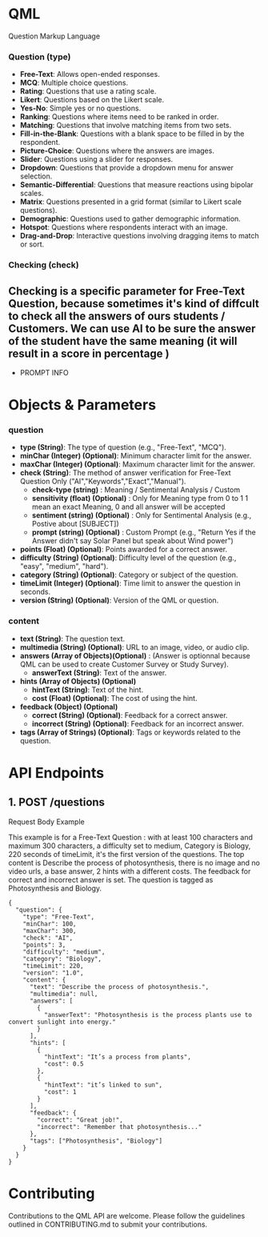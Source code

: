 # QML
Question Markup Language




### Question (type)
- **Free-Text**: Allows open-ended responses.
- **MCQ**: Multiple choice questions.
- **Rating**: Questions that use a rating scale.
- **Likert**: Questions based on the Likert scale.
- **Yes-No**: Simple yes or no questions.
- **Ranking**: Questions where items need to be ranked in order.
- **Matching**: Questions that involve matching items from two sets.
- **Fill-in-the-Blank**: Questions with a blank space to be filled in by the respondent.
- **Picture-Choice**: Questions where the answers are images.
- **Slider**: Questions using a slider for responses.
- **Dropdown**: Questions that provide a dropdown menu for answer selection.
- **Semantic-Differential**: Questions that measure reactions using bipolar scales.
- **Matrix**: Questions presented in a grid format (similar to Likert scale questions).
- **Demographic**: Questions used to gather demographic information.
- **Hotspot**: Questions where respondents interact with an image.
- **Drag-and-Drop**: Interactive questions involving dragging items to match or sort.

### Checking (check)
Checking is a specific parameter for Free-Text Question, because sometimes it's kind of diffcult to check all the answers of ours students / Customers.
We can use AI to be sure the answer of the student have the same meaning (it will result in a score in percentage )
- 
- PROMPT INFO

# Objects & Parameters 

### question

- **type (String)**: The type of question (e.g., "Free-Text", "MCQ").
- **minChar (Integer) (Optional)**: Minimum character limit for the answer.
- **maxChar (Integer) (Optional)**: Maximum character limit for the answer.
- **check (String)**: The method of answer verification for Free-Text Question Only ("AI","Keywords","Exact","Manual").
    - **check-type (string)** : Meaning / Sentimental Analysis / Custom
    - **sensitivity (float) (Optional)** : Only for Meaning type from 0 to 1  1 mean an exact Meaning, 0 and all answer will be accepted
    - **sentiment (string) (Optional)** : Only for Sentimental Analysis (e.g., Postive about [SUBJECT])
    - **prompt (string) (Optional)** : Custom Prompt (e.g., "Return Yes if the Answer didn't say Solar Panel but speak about Wind power")
- **points (Float) (Optional)**: Points awarded for a correct answer.
- **difficulty (String) (Optional)**: Difficulty level of the question (e.g., "easy", "medium", "hard").
- **category (String) (Optional)**: Category or subject of the question.
- **timeLimit (Integer) (Optional)**: Time limit to answer the question in seconds.
- **version (String) (Optional)**: Version of the QML or question.


### content

- **text (String)**: The question text.
- **multimedia (String) (Optional)**: URL to an image, video, or audio clip.
- **answers (Array of Objects)(Optional)** : (Answer is optionnal because QML can be used to create Customer Survey or Study Survey).
    - **answerText (String)**: Text of the answer.
- **hints (Array of Objects) (Optional)**
    - **hintText (String)**: Text of the hint.
    - **cost (Float) (Optional)**: The cost of using the hint.
- **feedback (Object) (Optional)**
    - **correct (String) (Optional)**: Feedback for a correct answer.
    - **incorrect (String) (Optional)**: Feedback for an incorrect answer.
- **tags (Array of Strings) (Optional)**: Tags or keywords related to the question.



# API Endpoints

## 1. POST /questions

Request Body Example

This example is for a Free-Text Question  : 
with at least 100 characters and maximum 300 characters, a difficulty set to medium, Category is Biology, 220 seconds of timeLimit, it's the first version of the questions.
The top content is Describe the process of photosynthesis, there is no image and no video urls, a base answer, 2 hints with a different costs. The feedback for correct and incorrect answer is set. The question is tagged as Photosynthesis and Biology.

```
{
  "question": {
    "type": "Free-Text",
    "minChar": 100,
    "maxChar": 300,
    "check": "AI",
    "points": 3,
    "difficulty": "medium",
    "category": "Biology",
    "timeLimit": 220,
    "version": "1.0",
    "content": {
      "text": "Describe the process of photosynthesis.",
      "multimedia": null,
      "answers": [
        {
          "answerText": "Photosynthesis is the process plants use to convert sunlight into energy."
        }
      ],
      "hints": [
        {
          "hintText": "It’s a process from plants",
          "cost": 0.5
        },
        {
          "hintText": "it’s linked to sun",
          "cost": 1
        }
      ],
      "feedback": {
        "correct": "Great job!",
        "incorrect": "Remember that photosynthesis..."
      },
      "tags": ["Photosynthesis", "Biology"]
    }
  }
}
```

# Contributing
Contributions to the QML API are welcome. Please follow the guidelines outlined in CONTRIBUTING.md to submit your contributions.
